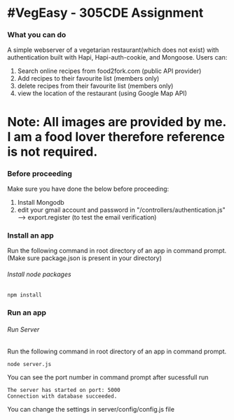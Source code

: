 #VegEasy - 305CDE Assignment
========================
### What you can do

A simple webserver of a vegetarian restaurant(which does not exist) with authentication built with Hapi, Hapi-auth-cookie, and Mongoose. Users can:
1) Search online recipes from food2fork.com (public API provider)
2) Add recipes to their favourite list (members only)
3) delete recipes from their favourite list (members only)
4) view the location of the restaurant (using Google Map API)

Note: All images are provided by me. I am a food lover therefore reference is not required.
========================

### Before proceeding
Make sure you have done the below before proceeding:
1) Install Mongodb
2) edit your gmail account and password in "/controllers/authentication.js" --> export.register
(to test the email verification)


### Install an app

Run the following command in root directory of an app in command prompt.
(Make sure package.json is present in your directory)

###### *Install node packages*

```
npm install
```

### Run an app

###### *Run Server*

Run the following command in root directory of an app in command prompt.
```
node server.js
```
You can see the port number in command prompt after sucessfull run

```
The server has started on port: 5000
Connection with database succeeded.

```

You can change the settings in server/config/config.js file
